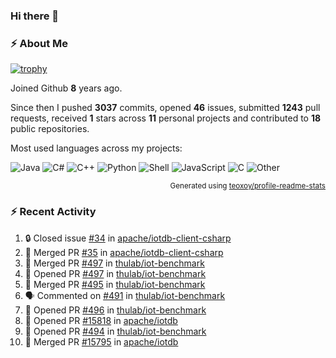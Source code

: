 ### Hi there 👋

### :zap: About Me

[![trophy](https://github-profile-trophy.vercel.app/?username=HTHou&theme=onedark)](https://github.com/ryo-ma/github-profile-trophy)
   
Joined Github **8** years ago.

Since then I pushed **3037** commits, opened **46** issues, submitted **1243** pull requests, received **1** stars across **11** personal projects and contributed to **18** public repositories.

Most used languages across my projects:

![Java](https://img.shields.io/static/v1?style=flat-square&label=%E2%A0%80&color=555&labelColor=%23b07219&message=Java%EF%B8%B189.3%25)
![C#](https://img.shields.io/static/v1?style=flat-square&label=%E2%A0%80&color=555&labelColor=%23178600&message=C%23%EF%B8%B13.9%25)
![C++](https://img.shields.io/static/v1?style=flat-square&label=%E2%A0%80&color=555&labelColor=%23f34b7d&message=C%2B%2B%EF%B8%B12.7%25)
![Python](https://img.shields.io/static/v1?style=flat-square&label=%E2%A0%80&color=555&labelColor=%233572A5&message=Python%EF%B8%B10.7%25)
![Shell](https://img.shields.io/static/v1?style=flat-square&label=%E2%A0%80&color=555&labelColor=%2389e051&message=Shell%EF%B8%B10.7%25)
![JavaScript](https://img.shields.io/static/v1?style=flat-square&label=%E2%A0%80&color=555&labelColor=%23f1e05a&message=JavaScript%EF%B8%B10.5%25)
![C](https://img.shields.io/static/v1?style=flat-square&label=%E2%A0%80&color=555&labelColor=%23555555&message=C%EF%B8%B10.4%25)
![Other](https://img.shields.io/static/v1?style=flat-square&label=%E2%A0%80&color=555&labelColor=%23ededed&message=Other%EF%B8%B11.4%25)

<p align="right"><sub>Generated using <a href="https://github.com/marketplace/actions/profile-readme-stats">teoxoy/profile-readme-stats</a></sub></p>


<!--![](https://github.com/HTHou/HTHou/blob/output/github-contribution-grid-snake.svg)-->

<!--![Haonan Hou's github stats](https://github-readme-stats.vercel.app/api?username=HTHou&count_private=true&show_icons=true&theme=onedark)-->

<!--![Haonan Hou's wakatime stats](https://github-readme-stats.vercel.app/api/wakatime?username=HTHou&layout=compact&theme=onedark)-->

<!--![Top Langs](https://github-readme-stats.vercel.app/api/top-langs/?username=HTHou&theme=onedark&layout=compact)-->

### :zap: Recent Activity
<!--START_SECTION:activity-->
1. 🔒 Closed issue [#34](https://github.com/apache/iotdb-client-csharp/issues/34) in [apache/iotdb-client-csharp](https://github.com/apache/iotdb-client-csharp)
2. 🎉 Merged PR [#35](https://github.com/apache/iotdb-client-csharp/pull/35) in [apache/iotdb-client-csharp](https://github.com/apache/iotdb-client-csharp)
3. 🎉 Merged PR [#497](https://github.com/thulab/iot-benchmark/pull/497) in [thulab/iot-benchmark](https://github.com/thulab/iot-benchmark)
4. 💪 Opened PR [#497](https://github.com/thulab/iot-benchmark/pull/497) in [thulab/iot-benchmark](https://github.com/thulab/iot-benchmark)
5. 🎉 Merged PR [#495](https://github.com/thulab/iot-benchmark/pull/495) in [thulab/iot-benchmark](https://github.com/thulab/iot-benchmark)
6. 🗣 Commented on [#491](https://github.com/thulab/iot-benchmark/pull/491#issuecomment-3003584266) in [thulab/iot-benchmark](https://github.com/thulab/iot-benchmark)
7. 💪 Opened PR [#496](https://github.com/thulab/iot-benchmark/pull/496) in [thulab/iot-benchmark](https://github.com/thulab/iot-benchmark)
8. 💪 Opened PR [#15818](https://github.com/apache/iotdb/pull/15818) in [apache/iotdb](https://github.com/apache/iotdb)
9. 💪 Opened PR [#494](https://github.com/thulab/iot-benchmark/pull/494) in [thulab/iot-benchmark](https://github.com/thulab/iot-benchmark)
10. 🎉 Merged PR [#15795](https://github.com/apache/iotdb/pull/15795) in [apache/iotdb](https://github.com/apache/iotdb)
<!--END_SECTION:activity-->

<!--
**HTHou/HTHou** is a ✨ _special_ ✨ repository because its `README.md` (this file) appears on your GitHub profile.

Here are some ideas to get you started:

- 🔭 I’m currently working on ...
- 🌱 I’m currently learning ...
- 👯 I’m looking to collaborate on ...
- 🤔 I’m looking for help with ...
- 💬 Ask me about ...
- 📫 How to reach me: ...
- 😄 Pronouns: ...
- ⚡ Fun fact: ...
-->
